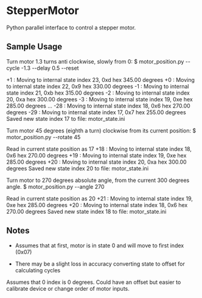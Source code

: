 StepperMotor
============

Python parallel interface to control a stepper motor.


Sample Usage
------------

Turn motor 1.3 turns anti clockwise, slowly from 0:
$ motor_position.py --cycle -1.3 --delay 0.5 --reset

   +1 : Moving to internal state index 23, 0xd hex 345.00 degrees
   +0 : Moving to internal state index 22, 0x9 hex 330.00 degrees
   -1 : Moving to internal state index 21, 0xb hex 315.00 degrees
   -2 : Moving to internal state index 20, 0xa hex 300.00 degrees
   -3 : Moving to internal state index 19, 0xe hex 285.00 degrees
 ...
  -28 : Moving to internal state index 18, 0x6 hex 270.00 degrees
  -29 : Moving to internal state index 17, 0x7 hex 255.00 degrees
 Saved new state index 17 to file: motor_state.ini


Turn motor 45 degrees (eighth a turn) clockwise from its current position:
$ motor_position.py --rotate 45

 Read in current state position as 17
  +18 : Moving to internal state index 18, 0x6 hex 270.00 degrees
  +19 : Moving to internal state index 19, 0xe hex 285.00 degrees
  +20 : Moving to internal state index 20, 0xa hex 300.00 degrees
 Saved new state index 20 to file: motor_state.ini


Turn motor to 270 degrees absolute angle, from the current 300 degrees angle.
$ motor_position.py --angle 270

 Read in current state position as 20
  +21 : Moving to internal state index 19, 0xe hex 285.00 degrees
  +20 : Moving to internal state index 18, 0x6 hex 270.00 degrees
 Saved new state index 18 to file: motor_state.ini


Notes
-----

* Assumes that at first, motor is in state 0 and will move to first index (0x07)

* There may be a slight loss in accuracy converting state to offset for calculating cycles

Assumes that 0 index is 0 degrees. Could have an offset but easier to calibrate device or change order of motor inputs.


